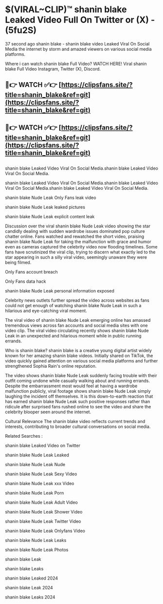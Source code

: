 # $(VIRAL~CLIP)™ shanin blake Leaked Video Full On Twitter or (X) -(5fu2S)
37 second ago shanin blake - shanin blake video Leaked Viral On Social Media the internet by storm and amazed viewers on various social media platforms.

Where i can watch shanin blake Full Video? WATCH HERE! Viral shanin blake Full Video Instagram, Twitter (X), Discord.

## 🔴👉 WATCH ✅👉 [https://clipsfans.site/?title=shanin_blake&ref=git](https://clipsfans.site/?title=shanin_blake&ref=git)
## 🔴👉 WATCH ✅👉 [https://clipsfans.site/?title=shanin_blake&ref=git](https://clipsfans.site/?title=shanin_blake&ref=git)
##
shanin blake Leaked Video Viral On Social Media.shanin blake Leaked Video Viral On Social Media.

shanin blake Leaked Video Viral On Social Media.shanin blake Leaked Video Viral On Social Media.shanin blake Leaked Video Viral On Social Media.

shanin blake Nude Leak Only Fans leak video

shanin blake Nude Leak leaked pictures

shanin blake Nude Leak explicit content leak

Discussion over the viral shanin blake Nude Leak video showing the star candidly dealing with sudden wardrobe issues dominated pop culture chatter online. Fans watched and rewatched the short video, praising shanin blake Nude Leak for taking the malfunction with grace and humor even as cameras captured the celebrity video now flooding timelines. Some fans have scrutinized the viral clip, trying to discern what exactly led to the star appearing in such a silly viral video, seemingly unaware they were being filmed.


Only Fans account breach

Only Fans data hack

shanin blake Nude Leak personal information exposed

Celebrity news outlets further spread the video across websites as fans could not get enough of watching shanin blake Nude Leak in such a hilarious and eye-catching viral moment.


The viral video of shanin blake Nude Leak emerging online has amassed tremendous views across fan accounts and social media sites with one video clip. The viral video circulating recently shows shanin blake Nude Leak in an unexpected and hilarious moment while in public running errands.


Who is shanin blake? shanin blake is a creative young digital artist widely known for her amazing shanin blake videos. Initially shared on TikTok, the video quickly gained attention on various social media platforms and further strengthened Sophia Rain's online reputation.

The video shows shanin blake Nude Leak suddenly facing trouble with their outfit coming undone while casually walking about and running errands. Despite the embarrassment most would feel at having a wardrobe malfunction publicly, viral footage shows shanin blake Nude Leak simply laughing the incident off themselves. It is this down-to-earth reaction that has earned shanin blake Nude Leak such positive responses rather than ridicule after surprised fans rushed online to see the video and share the celebrity blooper seen around the internet.

Cultural Relevance The shanin blake video reflects current trends and interests, contributing to broader cultural conversations on social media.

Related Searches :

shanin blake Leaked Video on Twitter

shanin blake Nude Leak Leaked

shanin blake Nude Leak Nude

shanin blake Nude Leak Sexy Video

shanin blake Nude Leak xxx Video

shanin blake Nude Leak Porn

shanin blake Nude Leak Adult Video

shanin blake Nude Leak Shower Video

shanin blake Nude Leak Twitter Video

shanin blake Nude Leak Onlyfans Video

shanin blake Nude Leak Leaks

shanin blake Nude Leak Photos

shanin blake Leak

shanin blake Leaks

shanin blake Leaked 2024

shanin blake Leak 2024

shanin blake Leaks 2024
